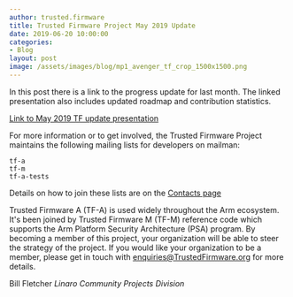 ```yaml
---
author: trusted.firmware
title: Trusted Firmware Project May 2019 Update 
date: 2019-06-20 10:00:00
categories:
- Blog
layout: post
image: /assets/images/blog/mp1_avenger_tf_crop_1500x1500.png
---
```


In this post there is a link to the progress update for last month. The linked presentation also includes updated roadmap and contribution statistics. 

[Link to May 2019 TF update presentation](/docs/TrustedFirmware-Update-May-2019.pdf)

For more information or to get involved, the Trusted Firmware Project maintains the following mailing lists for developers on mailman:
```
tf-a
tf-m
tf-a-tests
```
Details on how to join these lists are on the [Contacts page](https://www.trustedfirmware.org/contact/)

Trusted Firmware A (TF-A) is used widely throughout the Arm ecosystem. It's been joined by Trusted Firmware M (TF-M) reference code which supports the Arm Platform Security Architecture (PSA) program. 
By becoming a member of this project, your organization will be able to steer the strategy of the project. If you would like your organization to be a member, please get in touch with enquiries@TrustedFirmware.org for more details.

Bill Fletcher
_Linaro Community Projects Division_
